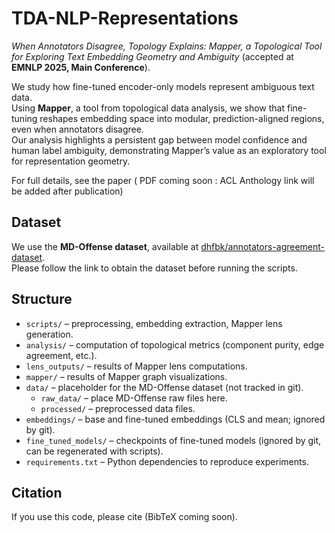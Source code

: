 # TDA-NLP-Representations

*When Annotators Disagree, Topology Explains: Mapper, a Topological Tool for Exploring Text Embedding Geometry and Ambiguity*  (accepted at **EMNLP 2025, Main Conference**).  

We study how fine-tuned encoder-only models represent ambiguous text data.  
Using **Mapper**, a tool from topological data analysis, we show that fine-tuning reshapes embedding space into modular, prediction-aligned regions, even when annotators disagree.  
Our analysis highlights a persistent gap between model confidence and human label ambiguity, demonstrating Mapper’s value as an exploratory tool for representation geometry.

For full details, see the paper ( PDF coming soon : ACL Anthology link will be added after publication)


## Dataset
We use the **MD-Offense dataset**, available at [dhfbk/annotators-agreement-dataset](https://github.com/dhfbk/annotators-agreement-dataset).  
Please follow the link to obtain the dataset before running the scripts.

## Structure
- `scripts/` – preprocessing, embedding extraction, Mapper lens generation.  
- `analysis/` – computation of topological metrics (component purity, edge agreement, etc.).  
- `lens_outputs/` – results of Mapper lens computations.  
- `mapper/` – results of Mapper graph visualizations.  
- `data/` – placeholder for the MD-Offense dataset (not tracked in git).  
  - `raw_data/` – place MD-Offense raw files here.  
  - `processed/` – preprocessed data files.  
- `embeddings/` – base and fine-tuned embeddings (CLS and mean; ignored by git).  
- `fine_tuned_models/` – checkpoints of fine-tuned models (ignored by git, can be regenerated with scripts).  
- `requirements.txt` – Python dependencies to reproduce experiments.  


## Citation
If you use this code, please cite (BibTeX coming soon).

